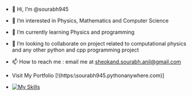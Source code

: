 - 👋 Hi, I’m @sourabh945
- 👀 I’m interested in Physics, Mathematics and Computer Science 
- 🌱 I’m currently learning Physics and programming
- 💞️ I’m looking to collaborate on project related to computational physics and any other python and cpp programming project
- 📫 How to reach me : email me at sheokand.sourabh.anil@gmail.com
- Visit My Portfolio 
[!(https:\\sourabh945.pythonanywhere.com)]

- [![My Skills](https://skillicons.dev/icons?i=js,python,cpp,fortran,html,css,linux,debian,sqlite,flask,django,nginx)](https://skillicons.dev)

<!---
sourabh945/sourabh945 is a ✨ special ✨ repository because its `README.md` (this file) appears on your GitHub profile.
You can click the Preview link to take a look at your changes.
--->
